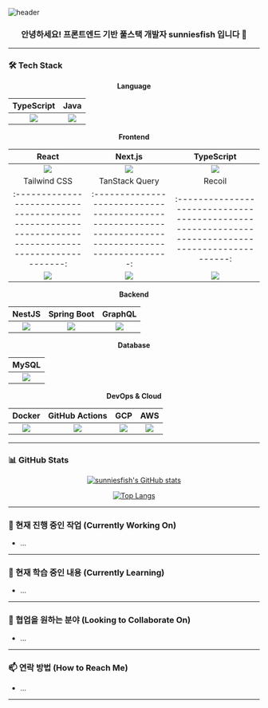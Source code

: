 ![header](https://capsule-render.vercel.app/api?type=waving&color=gradient&height=120&text=Hello!%20It's%20sunniesfish!&animation=twinkling)

<div align="center">

### 안녕하세요! 프론트엔드 기반 풀스택 개발자 sunniesfish 입니다 👋

<!-- 여기에 간단한 자기소개를 추가하세요. 예: "새로운 기술 학습을 즐기고, 사용자 경험 개선에 관심이 많습니다." -->

</div>

---

### 🛠️ Tech Stack

<div align="center">

**Language**

|                                                  TypeScript                                                   |                                                Java                                                 |
| :-----------------------------------------------------------------------------------------------------------: | :-------------------------------------------------------------------------------------------------: |
| <img src="https://img.shields.io/badge/typescript-3178C6?style=flat-square&logo=typescript&logoColor=white"/> | <img src="https://img.shields.io/badge/Java-ED8B00?style=flat-square&logo=oracle&logoColor=white"/> |

**Frontend**

|                                                      React                                                      |                                                    Next.js                                                    |                                                  TypeScript                                                   |
| :-------------------------------------------------------------------------------------------------------------: | :-----------------------------------------------------------------------------------------------------------: | :-----------------------------------------------------------------------------------------------------------: |
|       <img src="https://img.shields.io/badge/React-61DAFB?style=flat-square&logo=react&logoColor=white"/>       |  <img src="https://img.shields.io/badge/nextdotjs-000000?style=flat-square&logo=nextdotjs&logoColor=white"/>  | <img src="https://img.shields.io/badge/typescript-3178C6?style=flat-square&logo=typescript&logoColor=white"/> |
|                                                  Tailwind CSS                                                   |                                                TanStack Query                                                 |                                                    Recoil                                                     |
|      :--------------------------------------------------------------------------------------------------:       |     :---------------------------------------------------------------------------------------------------:     |      :------------------------------------------------------------------------------------------------:       |
| <img src="https://img.shields.io/badge/tailwindcss-06B6D4?style=flat-square&logo=tailwindcss&logoColor=white"/> | <img src="https://img.shields.io/badge/reactquery-FF4154?style=flat-square&logo=reactquery&logoColor=white"/> |     <img src="https://img.shields.io/badge/recoil-3578E5?style=flat-square&logo=recoil&logoColor=white"/>     |

**Backend**

|                                                NestJS                                                 |                                                  Spring Boot                                                  |                                                 GraphQL                                                 |
| :---------------------------------------------------------------------------------------------------: | :-----------------------------------------------------------------------------------------------------------: | :-----------------------------------------------------------------------------------------------------: |
| <img src="https://img.shields.io/badge/nestjs-E0234E?style=flat-square&logo=nestjs&logoColor=white"/> | <img src="https://img.shields.io/badge/springboot-6DB33F?style=flat-square&logo=springboot&logoColor=white"/> | <img src="https://img.shields.io/badge/graphql-E10098?style=flat-square&logo=graphql&logoColor=white"/> |

**Database**

|                                                MySQL                                                |
| :-------------------------------------------------------------------------------------------------: |
| <img src="https://img.shields.io/badge/MySQL-4479A1?style=flat-square&logo=MySQL&logoColor=white"/> |

**DevOps & Cloud**

|                                                Docker                                                 |                                                   GitHub Actions                                                    |                                                   GCP                                                   |                                                             AWS                                                             |
| :---------------------------------------------------------------------------------------------------: | :-----------------------------------------------------------------------------------------------------------------: | :-----------------------------------------------------------------------------------------------------: | :-------------------------------------------------------------------------------------------------------------------------: |
| <img src="https://img.shields.io/badge/docker-2496ED?style=flat-square&logo=docker&logoColor=white"/> | <img src="https://img.shields.io/badge/githubactions-2088FF?style=flat-square&logo=githubactions&logoColor=white"/> | <img src="https://img.shields.io/badge/GCP-4285F4?style=flat-square&logo=googlecloud&logoColor=white"/> | <img src="https://img.shields.io/badge/amazonwebservices-232F3E?style=flat-square&logo=amazonwebservices&logoColor=white"/> |

</div>

---

### 📊 GitHub Stats

<div align="center">

[![sunniesfish's GitHub stats](https://github-readme-stats.vercel.app/api?username=sunniesfish&theme=aura&show_icons=true)](https://github.com/sunniesfish/github-readme-stats)

[![Top Langs](https://github-readme-stats.vercel.app/api/top-langs/?username=sunniesfish&layout=compact&theme=aura)](https://github.com/sunniesfish/github-readme-stats)

</div>

---

### 🔭 현재 진행 중인 작업 (Currently Working On)

<!-- 여기에 현재 참여하고 있거나 개인적으로 진행 중인 프로젝트에 대해 작성하세요. 예:
- 개인 프로젝트: [프로젝트 이름](링크) - 간단한 설명
- 회사 프로젝트 기여: [회사/팀 이름] - 맡은 역할이나 기여 내용
-->

- ...

---

### 🌱 현재 학습 중인 내용 (Currently Learning)

<!-- 현재 배우고 있는 기술이나 개념에 대해 작성하세요. 예:
- [기술/언어 이름] - 학습 목표나 이유
- [분야] (예: MLOps, 시스템 디자인) - 학습 중인 내용
-->

- ...

---

### 👯 협업을 원하는 분야 (Looking to Collaborate On)

<!-- 함께 작업하고 싶은 프로젝트 유형이나 기술 스택에 대해 작성하세요. 예:
- 오픈소스 프로젝트 기여 (특히 [관심 분야] 관련)
- [특정 기술]을 사용하는 사이드 프로젝트
-->

- ...

---

### 📫 연락 방법 (How to Reach Me)

<!-- 연락 가능한 방법을 명시하세요. 예:
- Email: your-email@example.com
- LinkedIn: [Your LinkedIn Profile URL]
- Blog: [Your Blog URL]
-->

- ...

---

<!-- ⚡ Fun fact: ... (선택 사항: 재미있는 사실 추가) -->
